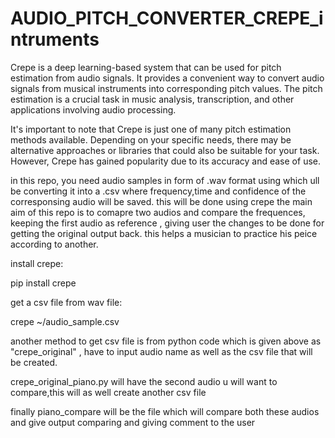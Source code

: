 # AUDIO_PITCH_CONVERTER_CREPE_intruments

Crepe is a deep learning-based system that can be used for pitch estimation from audio signals. It provides a convenient way to convert audio signals from musical instruments into corresponding pitch values. The pitch estimation is a crucial task in music analysis, transcription, and other applications involving audio processing.

It's important to note that Crepe is just one of many pitch estimation methods available. Depending on your specific needs, there may be alternative approaches or libraries that could also be suitable for your task. However, Crepe has gained popularity due to its accuracy and ease of use.

in this repo, you need audio samples in form of .wav format using which ull be converting it into a .csv where frequency,time and confidence of the corresponsing audio will be saved. this will be done using crepe
the main aim of this repo is to comapre two audios and compare the frequences, keeping the first audio as reference , giving user the changes to be done for getting the original output back.
this helps a musician to practice his peice according to another. 


install crepe:

pip install crepe

get a csv file from wav file:

crepe ~/audio_sample.csv

another method to get csv file is from python code which is given above as "crepe_original" , have to input audio name as well as the csv file that will be created.


crepe_original_piano.py will have the second audio u will want to compare,this will as well create another csv file

finally piano_compare will be the file which will compare both these audios and give output comparing and giving comment to the user

